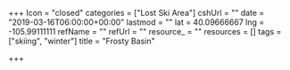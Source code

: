 +++
Icon = "closed"
categories = ["Lost Ski Area"]
cshUrl = ""
date = "2019-03-16T06:00:00+00:00"
lastmod = ""
lat = 40.09666667
lng = -105.99111111
refName = ""
refUrl = ""
resource_ = ""
resources = []
tags = ["skiing", "winter"]
title = "Frosty Basin"

+++
